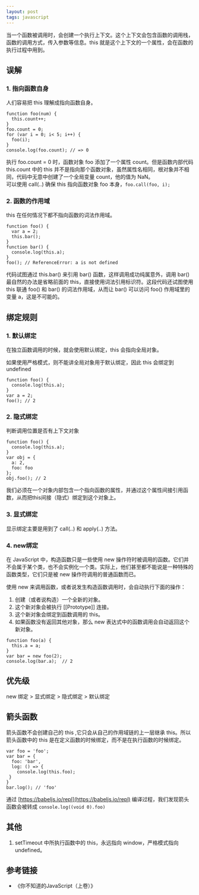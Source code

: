 ```yaml
---
layout: post
tags: javascript
---
```

当一个函数被调用时，会创建一个执行上下文。这个上下文会包含函数的调用栈，函数的调用方式，传入参数等信息。this 就是这个上下文的一个属性，会在函数的执行过程中用到。

## 误解
### 1. 指向函数自身
人们容易把 this 理解成指向函数自身。
```
function foo(num) {
  this.count++;
}
foo.count = 0;
for (var i = 0; i< 5; i++) {
  foo(i);
}
console.log(foo.count); // => 0
```
执行 foo.count = 0 时，函数对象 foo 添加了一个属性 count。但是函数内部代码 this.count 中的 this 并不是指向那个函数对象，虽然属性名相同，根对象并不相同，代码中无意中创建了一个全局变量 count，他的值为 NaN。  
可以使用 call(..) 确保 this 指向函数对象 foo 本身，`foo.call(foo, i);`

### 2. 函数的作用域
this 在任何情况下都不指向函数的词法作用域。
```
function foo() {
  var a = 2;
  this.bar();
}
function bar() {
  console.log(this.a);
}
foo(); // ReferenceError: a is not defined
```
代码试图通过 this.bar() 来引用 bar() 函数，这样调用成功纯属意外，调用 bar() 最自然的办法是省略前面的 this，直接使用词法引用标识符。这段代码还试图使用 this 联通 foo() 和 bar() 的词法作用域，从而让 bar() 可以访问 foo() 作用域里的变量 a，这是不可能的。

## 绑定规则
### 1. 默认绑定
在独立函数调用的时候，就会使用默认绑定，this 会指向全局对象。  

如果使用严格模式，则不能讲全局对象用于默认绑定，因此 this 会绑定到 undefined
```
function foo() {
  console.log(this.a);
}
var a = 2;
foo(); // 2
```

### 2. 隐式绑定
判断调用位置是否有上下文对象
```
function foo() {
  console.log(this.a);
}
var obj = {
  a: 2,
  foo: foo
};
obj.foo(); // 2
```
我们必须在一个对象内部包含一个指向函数的属性，并通过这个属性间接引用函数，从而把this间接（隐式）绑定到这个对象上。

### 3. 显式绑定
显示绑定主要是用到了 call(..) 和 apply(..) 方法。  

### 4. new绑定
在 JavaScript 中，构造函数只是一些使用 new 操作符时被调用的函数。它们并不会属于某个类，也不会实例化一个类。实际上，他们甚至都不能说是一种特殊的函数类型，它们只是被 new 操作符调用的普通函数而已。  

使用 new 来调用函数，或者说发生构造函数调用时，会自动执行下面的操作：
1. 创建（或者说构造）一个全新的对象。
2. 这个新对象会被执行 [[Prototype]] 连接。
3. 这个新对象会绑定到函数调用的 this。
4. 如果函数没有返回其他对象，那么 new 表达式中的函数调用会自动返回这个新对象。

```
function foo(a) {
  this.a = a;
}
var bar = new foo(2);
console.log(bar.a);  // 2
```

## 优先级
new 绑定 > 显式绑定 > 隐式绑定 > 默认绑定

## 箭头函数
箭头函数不会创建自己的 this ,它只会从自己的作用域链的上一层继承 this。所以箭头函数中的 this 是在定义函数的时候绑定，而不是在执行函数的时候绑定。
```
var foo = 'foo';
var bar = { 
  foo: 'bar',
  log: () => {
    console.log(this.foo);
 }
}
bar.log(); // 'foo'
```
通过 [https://babeljs.io/repl](https://babeljs.io/repl) 编译过程，我们发现箭头函数会被转成 `console.log((void 0).foo)`

## 其他
1. setTimeout 中所执行函数中的 this，永远指向 window，严格模式指向 undefined。

## 参考链接
- 《你不知道的JavaScript（上卷）》